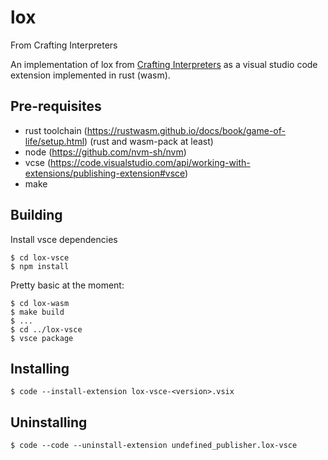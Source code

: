 # lox
From Crafting Interpreters

An implementation of lox from [Crafting Interpreters](https://craftinginterpreters.com/) as a visual studio code extension implemented in rust (wasm).

## Pre-requisites

- rust toolchain (https://rustwasm.github.io/docs/book/game-of-life/setup.html) (rust and wasm-pack at least)
- node (https://github.com/nvm-sh/nvm)
- vcse (https://code.visualstudio.com/api/working-with-extensions/publishing-extension#vsce)
- make

## Building

Install vsce dependencies

    $ cd lox-vsce
    $ npm install

Pretty basic at the moment:

    $ cd lox-wasm
    $ make build
    $ ...
    $ cd ../lox-vsce
    $ vsce package


## Installing

    $ code --install-extension lox-vsce-<version>.vsix

## Uninstalling

    $ code --code --uninstall-extension undefined_publisher.lox-vsce



